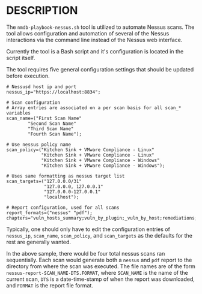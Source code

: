 DESCRIPTION
===========

The `nmdb-playbook-nessus.sh` tool is utilized to automate Nessus scans.  The
tool allows configuration and automation of several of the Nessus interactions
via the command line instead of the Nessus web interface.

Currently the tool is a Bash script and it's configuration is located in the
script itself.

The tool requires five general configuration settings that should be updated
before execution.
```
# Nessusd host ip and port
nessus_ip="https://localhost:8834";

# Scan configuration
# Array entries are associated on a per scan basis for all scan_* variables
scan_name=("First Scan Name"
        "Second Scan Name"
        "Third Scan Name"
        "Fourth Scan Name");

# Use nessus policy name
scan_policy=("Kitchen Sink + VMware Compliance - Linux"
             "Kitchen Sink + VMware Compliance - Linux"
             "Kitchen Sink + VMware Compliance - Windows"
             "Kitchen Sink + VMware Compliance - Windows");

# Uses same formatting as nessus target list
scan_targets=("127.0.0.0/31"
              "127.0.0.0, 127.0.0.1"
              "127.0.0.0-127.0.0.1"
              "localhost");

# Report configuration, used for all scans
report_formats=("nessus" "pdf");
chapters="vuln_hosts_summary;vuln_by_plugin;_vuln_by_host;remediations;compliance_exec;compliance;";
```

Typically, one should only have to edit the configuration entries of `nessus_ip`,
`scan_name`, `scan_policy`, and `scan_targets` as the defaults for the rest are
generally wanted.

In the above sample, there would be four total nessus scans ran sequentially.
Each scan would generate both a `nessus` and `pdf` report to the directory from
where the scan was executed.  The file names are of the form
`nessus-report-SCAN_NAME-DTS.FORMAT`, where `SCAN_NAME` is the name of the
current scan, `DTS` is a date-time-stamp of when the report was downloaded, and
`FORMAT` is the report file format.
